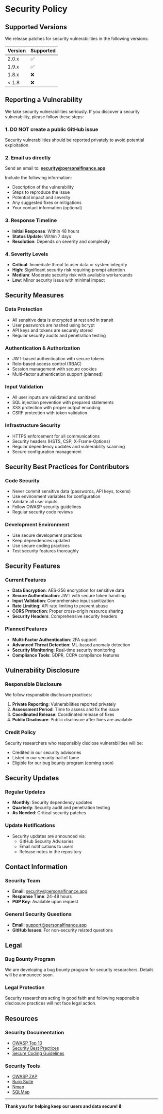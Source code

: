 # Security Policy

## Supported Versions

We release patches for security vulnerabilities in the following versions:

| Version | Supported          |
| ------- | ------------------ |
| 2.0.x   | :white_check_mark: |
| 1.9.x   | :white_check_mark: |
| 1.8.x   | :x:                |
| < 1.8   | :x:                |

## Reporting a Vulnerability

We take security vulnerabilities seriously. If you discover a security vulnerability, please follow these steps:

### 1. **DO NOT** create a public GitHub issue
Security vulnerabilities should be reported privately to avoid potential exploitation.

### 2. Email us directly
Send an email to: **security@personalfinance.app**

Include the following information:
- Description of the vulnerability
- Steps to reproduce the issue
- Potential impact and severity
- Any suggested fixes or mitigations
- Your contact information (optional)

### 3. Response Timeline
- **Initial Response**: Within 48 hours
- **Status Update**: Within 7 days
- **Resolution**: Depends on severity and complexity

### 4. Severity Levels
- **Critical**: Immediate threat to user data or system integrity
- **High**: Significant security risk requiring prompt attention
- **Medium**: Moderate security risk with available workarounds
- **Low**: Minor security issue with minimal impact

## Security Measures

### Data Protection
- All sensitive data is encrypted at rest and in transit
- User passwords are hashed using bcrypt
- API keys and tokens are securely stored
- Regular security audits and penetration testing

### Authentication & Authorization
- JWT-based authentication with secure tokens
- Role-based access control (RBAC)
- Session management with secure cookies
- Multi-factor authentication support (planned)

### Input Validation
- All user inputs are validated and sanitized
- SQL injection prevention with prepared statements
- XSS protection with proper output encoding
- CSRF protection with token validation

### Infrastructure Security
- HTTPS enforcement for all communications
- Security headers (HSTS, CSP, X-Frame-Options)
- Regular dependency updates and vulnerability scanning
- Secure configuration management

## Security Best Practices for Contributors

### Code Security
- Never commit sensitive data (passwords, API keys, tokens)
- Use environment variables for configuration
- Validate all user inputs
- Follow OWASP security guidelines
- Regular security code reviews

### Development Environment
- Use secure development practices
- Keep dependencies updated
- Use secure coding practices
- Test security features thoroughly

## Security Features

### Current Features
- **Data Encryption**: AES-256 encryption for sensitive data
- **Secure Authentication**: JWT with secure token handling
- **Input Validation**: Comprehensive input sanitization
- **Rate Limiting**: API rate limiting to prevent abuse
- **CORS Protection**: Proper cross-origin resource sharing
- **Security Headers**: Comprehensive security headers

### Planned Features
- **Multi-Factor Authentication**: 2FA support
- **Advanced Threat Detection**: ML-based anomaly detection
- **Security Monitoring**: Real-time security monitoring
- **Compliance Tools**: GDPR, CCPA compliance features

## Vulnerability Disclosure

### Responsible Disclosure
We follow responsible disclosure practices:
1. **Private Reporting**: Vulnerabilities reported privately
2. **Assessment Period**: Time to assess and fix the issue
3. **Coordinated Release**: Coordinated release of fixes
4. **Public Disclosure**: Public disclosure after fixes are available

### Credit Policy
Security researchers who responsibly disclose vulnerabilities will be:
- Credited in our security advisories
- Listed in our security hall of fame
- Eligible for our bug bounty program (coming soon)

## Security Updates

### Regular Updates
- **Monthly**: Security dependency updates
- **Quarterly**: Security audit and penetration testing
- **As Needed**: Critical security patches

### Update Notifications
- Security updates are announced via:
  - GitHub Security Advisories
  - Email notifications to users
  - Release notes in the repository

## Contact Information

### Security Team
- **Email**: security@personalfinance.app
- **Response Time**: 24-48 hours
- **PGP Key**: Available upon request

### General Security Questions
- **Email**: support@personalfinance.app
- **GitHub Issues**: For non-security related questions

## Legal

### Bug Bounty Program
We are developing a bug bounty program for security researchers. Details will be announced soon.

### Legal Protection
Security researchers acting in good faith and following responsible disclosure practices will not face legal action.

## Resources

### Security Documentation
- [OWASP Top 10](https://owasp.org/www-project-top-ten/)
- [Security Best Practices](https://cheatsheetseries.owasp.org/)
- [Secure Coding Guidelines](https://owasp.org/www-project-secure-coding-practices-quick-reference-guide/)

### Security Tools
- [OWASP ZAP](https://owasp.org/www-project-zap/)
- [Burp Suite](https://portswigger.net/burp)
- [Nmap](https://nmap.org/)
- [SQLMap](http://sqlmap.org/)

---

**Thank you for helping keep our users and data secure! 🔒**
